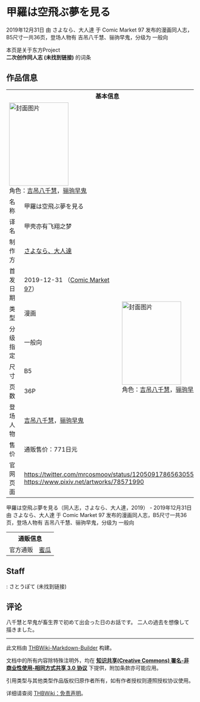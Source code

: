 # 甲羅は空飛ぶ夢を見る

<!-- source html: G:\repos\THBWiki-Markdown-Builder\THBWikiMarkdown\Temp\main\1\1f\ns0%3A%E7%94%B2%E7%BE%85%E3%81%AF%E7%A9%BA%E9%A3%9B%E3%81%B6%E5%A4%A2%E3%82%92%E8%A6%8B%E3%82%8B.html -->

2019年12月31日 由 さよなら、大人達 于 Comic Market 97 发布的漫画同人志，B5尺寸一共36页，登场人物有 吉吊八千慧、骊驹早鬼，分级为 一般向

本页是关于东方Project  
 **二次创作同人志 (未找到链接)** 的词条
## 作品信息

<table><tbody><tr><th colspan="3">基本信息</th></tr><tr><td class="cover-artwork-mobile" colspan="2"><a href="./文件-甲羅は空飛ぶ夢を見る封面.jpg.md" class="image" title="封面图片"><img alt="封面图片" src="https://upload.thwiki.cc/thumb/5/55/%E7%94%B2%E7%BE%85%E3%81%AF%E7%A9%BA%E9%A3%9B%E3%81%B6%E5%A4%A2%E3%82%92%E8%A6%8B%E3%82%8B%E5%B0%81%E9%9D%A2.jpg/159px-%E7%94%B2%E7%BE%85%E3%81%AF%E7%A9%BA%E9%A3%9B%E3%81%B6%E5%A4%A2%E3%82%92%E8%A6%8B%E3%82%8B%E5%B0%81%E9%9D%A2.jpg" decoding="async" loading="lazy" width="159" height="224" srcset="https://upload.thwiki.cc/thumb/5/55/%E7%94%B2%E7%BE%85%E3%81%AF%E7%A9%BA%E9%A3%9B%E3%81%B6%E5%A4%A2%E3%82%92%E8%A6%8B%E3%82%8B%E5%B0%81%E9%9D%A2.jpg/238px-%E7%94%B2%E7%BE%85%E3%81%AF%E7%A9%BA%E9%A3%9B%E3%81%B6%E5%A4%A2%E3%82%92%E8%A6%8B%E3%82%8B%E5%B0%81%E9%9D%A2.jpg 1.5x, https://upload.thwiki.cc/thumb/5/55/%E7%94%B2%E7%BE%85%E3%81%AF%E7%A9%BA%E9%A3%9B%E3%81%B6%E5%A4%A2%E3%82%92%E8%A6%8B%E3%82%8B%E5%B0%81%E9%9D%A2.jpg/317px-%E7%94%B2%E7%BE%85%E3%81%AF%E7%A9%BA%E9%A3%9B%E3%81%B6%E5%A4%A2%E3%82%92%E8%A6%8B%E3%82%8B%E5%B0%81%E9%9D%A2.jpg 2x" data-file-width="319" data-file-height="450"></a><div class="cover-char">角色：<a href="./吉吊八千慧.md" title="吉吊八千慧">吉吊八千慧</a>，<a href="./骊驹早鬼.md" title="骊驹早鬼">骊驹早鬼</a></div></td>
</tr><tr><td class="label">名称</td><td colspan="2"> 甲羅は空飛ぶ夢を見る </td></tr><tr><td class="label">译名</td><td colspan="2"> 甲壳亦有飞翔之梦 </td></tr><tr><td class="label">制作方</td><td><a href="./さよなら、大人達.md" title="さよなら、大人達">さよなら、大人達</a></td><td class="cover-artwork" rowspan="8" style="min-width:224px;"><a href="./文件-甲羅は空飛ぶ夢を見る封面.jpg.md" class="image" title="封面图片"><img alt="封面图片" src="https://upload.thwiki.cc/thumb/5/55/%E7%94%B2%E7%BE%85%E3%81%AF%E7%A9%BA%E9%A3%9B%E3%81%B6%E5%A4%A2%E3%82%92%E8%A6%8B%E3%82%8B%E5%B0%81%E9%9D%A2.jpg/159px-%E7%94%B2%E7%BE%85%E3%81%AF%E7%A9%BA%E9%A3%9B%E3%81%B6%E5%A4%A2%E3%82%92%E8%A6%8B%E3%82%8B%E5%B0%81%E9%9D%A2.jpg" decoding="async" loading="lazy" width="159" height="224" srcset="https://upload.thwiki.cc/thumb/5/55/%E7%94%B2%E7%BE%85%E3%81%AF%E7%A9%BA%E9%A3%9B%E3%81%B6%E5%A4%A2%E3%82%92%E8%A6%8B%E3%82%8B%E5%B0%81%E9%9D%A2.jpg/238px-%E7%94%B2%E7%BE%85%E3%81%AF%E7%A9%BA%E9%A3%9B%E3%81%B6%E5%A4%A2%E3%82%92%E8%A6%8B%E3%82%8B%E5%B0%81%E9%9D%A2.jpg 1.5x, https://upload.thwiki.cc/thumb/5/55/%E7%94%B2%E7%BE%85%E3%81%AF%E7%A9%BA%E9%A3%9B%E3%81%B6%E5%A4%A2%E3%82%92%E8%A6%8B%E3%82%8B%E5%B0%81%E9%9D%A2.jpg/317px-%E7%94%B2%E7%BE%85%E3%81%AF%E7%A9%BA%E9%A3%9B%E3%81%B6%E5%A4%A2%E3%82%92%E8%A6%8B%E3%82%8B%E5%B0%81%E9%9D%A2.jpg 2x" data-file-width="319" data-file-height="450"></a><div class="cover-char">角色：<a href="./吉吊八千慧.md" title="吉吊八千慧">吉吊八千慧</a>，<a href="./骊驹早鬼.md" title="骊驹早鬼">骊驹早鬼</a></div></td>
</tr><tr><td class="label">首发日期</td><td>2019-12-31&#160;（<a href="/展会作品列表?e=Comic+Market%2397">Comic Market 97</a>）</td></tr><tr><td class="label">类型</td><td>漫画</td></tr><tr><td class="label">分级指定</td><td>一般向</td></tr><tr><td class="label">尺寸</td><td>B5</td></tr><tr><td class="label">页数</td><td>36P</td></tr><tr><td class="label">登场人物</td><td><a href="./吉吊八千慧.md" title="吉吊八千慧">吉吊八千慧</a>，<a href="./骊驹早鬼.md" title="骊驹早鬼">骊驹早鬼</a></td></tr><tr><td class="label">售价</td><td>通贩售价：771日元</td></tr>
<tr><td class="label">官网页面</td><td colspan="2"><a rel="nofollow" class="external free" href="https://twitter.com/mrcosmoov/status/1205091786563055617">https://twitter.com/mrcosmoov/status/1205091786563055617</a><br><a rel="nofollow" class="external free" href="https://www.pixiv.net/artworks/78571990">https://www.pixiv.net/artworks/78571990</a></td></tr></tbody></table>

甲羅は空飛ぶ夢を見る（同人志，さよなら、大人達，2019） - 2019年12月31日 由 さよなら、大人達 于 Comic Market 97 发布的漫画同人志，B5尺寸一共36页，登场人物有 吉吊八千慧、骊驹早鬼，分级为 一般向

<table><tbody><tr><th colspan="3">通贩信息</th></tr><tr><td class="label">官方通贩</td><td colspan="2"><a rel="nofollow" class="external text" href="https://www.melonbooks.co.jp/detail/detail.php?product_id=592247">蜜瓜</a></td></tr></tbody></table>


## Staff
: さとうぽて (未找到链接)

## 评论
  
八千慧と早鬼が畜生界で初めて出会った日のお話です。
二人の過去を想像して描きました。
  
  
  

  





---

此文档由 [THBWiki-Markdown-Builder](https://github.com/Delsin-Yu/THBWiki-Markdown-Builder) 构建。

文档中的所有内容除特殊注明外，均在 [**知识共享(Creative Commons) 署名-非商业性使用-相同方式共享 3.0 协议**](https://creativecommons.org/licenses/by-sa/3.0/deed.zh-hans) 下提供，附加条款亦可能应用。

引用类型与其他类型作品版权归原作者所有，如有作者授权则遵照授权协议使用。

详细请查阅 [THBWiki：免责声明](https://thbwiki.cc/THBWiki:%E5%85%8D%E8%B4%A3%E5%A3%B0%E6%98%8E)。

